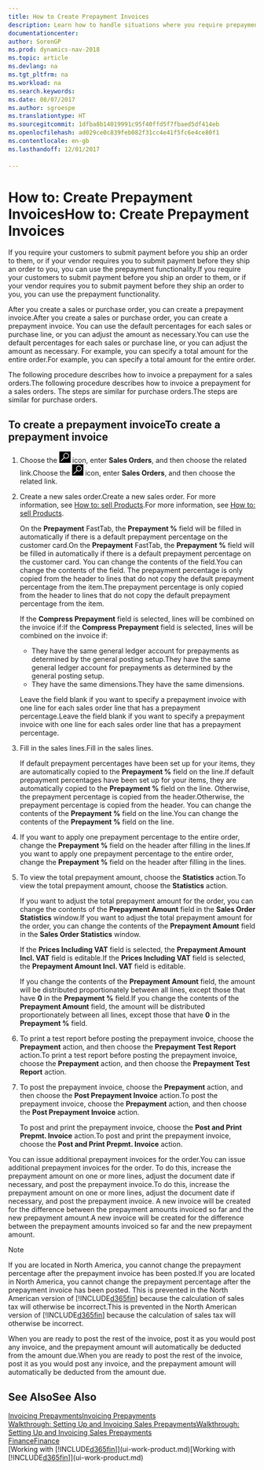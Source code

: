 ```yaml
---
title: How to Create Prepayment Invoices
description: Learn how to handle situations where you require prepayment, or your vendor does.
documentationcenter: 
author: SorenGP
ms.prod: dynamics-nav-2018
ms.topic: article
ms.devlang: na
ms.tgt_pltfrm: na
ms.workload: na
ms.search.keywords: 
ms.date: 08/07/2017
ms.author: sgroespe
ms.translationtype: HT
ms.sourcegitcommit: 1dfba8b14019991c95f40ffd5f7fbaed5df414eb
ms.openlocfilehash: ad029ce0c839feb082f31cc4e41f5fc6e4ce80f1
ms.contentlocale: en-gb
ms.lasthandoff: 12/01/2017

---
```

# <a name="how-to-create-prepayment-invoices"></a><span data-ttu-id="40e71-103">How to: Create Prepayment Invoices</span><span class="sxs-lookup"><span data-stu-id="40e71-103">How to: Create Prepayment Invoices</span></span>
<span data-ttu-id="40e71-104">If you require your customers to submit payment before you ship an order to them, or if your vendor requires you to submit payment before they ship an order to you, you can use the prepayment functionality.</span><span class="sxs-lookup"><span data-stu-id="40e71-104">If you require your customers to submit payment before you ship an order to them, or if your vendor requires you to submit payment before they ship an order to you, you can use the prepayment functionality.</span></span>  

<span data-ttu-id="40e71-105">After you create a sales or purchase order, you can create a prepayment invoice.</span><span class="sxs-lookup"><span data-stu-id="40e71-105">After you create a sales or purchase order, you can create a prepayment invoice.</span></span> <span data-ttu-id="40e71-106">You can use the default percentages for each sales or purchase line, or you can adjust the amount as necessary.</span><span class="sxs-lookup"><span data-stu-id="40e71-106">You can use the default percentages for each sales or purchase line, or you can adjust the amount as necessary.</span></span> <span data-ttu-id="40e71-107">For example, you can specify a total amount for the entire order.</span><span class="sxs-lookup"><span data-stu-id="40e71-107">For example, you can specify a total amount for the entire order.</span></span>  

<span data-ttu-id="40e71-108">The following procedure describes how to invoice a prepayment for a sales orders.</span><span class="sxs-lookup"><span data-stu-id="40e71-108">The following procedure describes how to invoice a prepayment for a sales orders.</span></span> <span data-ttu-id="40e71-109">The steps are similar for purchase orders.</span><span class="sxs-lookup"><span data-stu-id="40e71-109">The steps are similar for purchase orders.</span></span>  

## <a name="to-create-a-prepayment-invoice"></a><span data-ttu-id="40e71-110">To create a prepayment invoice</span><span class="sxs-lookup"><span data-stu-id="40e71-110">To create a prepayment invoice</span></span>  
1. <span data-ttu-id="40e71-111">Choose the ![Search for Page or Report](media/ui-search/search_small.png "Search for Page or Report icon") icon, enter **Sales Orders**, and then choose the related link.</span><span class="sxs-lookup"><span data-stu-id="40e71-111">Choose the ![Search for Page or Report](media/ui-search/search_small.png "Search for Page or Report icon") icon, enter **Sales Orders**, and then choose the related link.</span></span>  
2. <span data-ttu-id="40e71-112">Create a new sales order.</span><span class="sxs-lookup"><span data-stu-id="40e71-112">Create a new sales order.</span></span> <span data-ttu-id="40e71-113">For more information, see [How to: sell Products](sales-how-sell-products.md).</span><span class="sxs-lookup"><span data-stu-id="40e71-113">For more information, see [How to: sell Products](sales-how-sell-products.md).</span></span>  

    <span data-ttu-id="40e71-114">On the **Prepayment** FastTab, the **Prepayment %** field will be filled in automatically if there is a default prepayment percentage on the customer card.</span><span class="sxs-lookup"><span data-stu-id="40e71-114">On the **Prepayment** FastTab, the **Prepayment %** field will be filled in automatically if there is a default prepayment percentage on the customer card.</span></span> <span data-ttu-id="40e71-115">You can change the contents of the field.</span><span class="sxs-lookup"><span data-stu-id="40e71-115">You can change the contents of the field.</span></span> <span data-ttu-id="40e71-116">The prepayment percentage is only copied from the header to lines that do not copy the default prepayment percentage from the item.</span><span class="sxs-lookup"><span data-stu-id="40e71-116">The prepayment percentage is only copied from the header to lines that do not copy the default prepayment percentage from the item.</span></span>  

    <span data-ttu-id="40e71-117">If the **Compress Prepayment** field is selected, lines will be combined on the invoice if:</span><span class="sxs-lookup"><span data-stu-id="40e71-117">If the **Compress Prepayment** field is selected, lines will be combined on the invoice if:</span></span>  
    - <span data-ttu-id="40e71-118">They have the same general ledger account for prepayments as determined by the general posting setup.</span><span class="sxs-lookup"><span data-stu-id="40e71-118">They have the same general ledger account for prepayments as determined by the general posting setup.</span></span>  
    - <span data-ttu-id="40e71-119">They have the same dimensions.</span><span class="sxs-lookup"><span data-stu-id="40e71-119">They have the same dimensions.</span></span>  

    <span data-ttu-id="40e71-120">Leave the field blank if you want to specify a prepayment invoice with one line for each sales order line that has a prepayment percentage.</span><span class="sxs-lookup"><span data-stu-id="40e71-120">Leave the field blank if you want to specify a prepayment invoice with one line for each sales order line that has a prepayment percentage.</span></span>  

3. <span data-ttu-id="40e71-121">Fill in the sales lines.</span><span class="sxs-lookup"><span data-stu-id="40e71-121">Fill in the sales lines.</span></span>  

    <span data-ttu-id="40e71-122">If default prepayment percentages have been set up for your items, they are automatically copied to the **Prepayment %** field on the line.</span><span class="sxs-lookup"><span data-stu-id="40e71-122">If default prepayment percentages have been set up for your items, they are automatically copied to the **Prepayment %** field on the line.</span></span> <span data-ttu-id="40e71-123">Otherwise, the prepayment percentage is copied from the header.</span><span class="sxs-lookup"><span data-stu-id="40e71-123">Otherwise, the prepayment percentage is copied from the header.</span></span> <span data-ttu-id="40e71-124">You can change the contents of the **Prepayment %** field on the line.</span><span class="sxs-lookup"><span data-stu-id="40e71-124">You can change the contents of the **Prepayment %** field on the line.</span></span>  
4. <span data-ttu-id="40e71-125">If you want to apply one prepayment percentage to the entire order, change the **Prepayment %** field on the header after filling in the lines.</span><span class="sxs-lookup"><span data-stu-id="40e71-125">If you want to apply one prepayment percentage to the entire order, change the **Prepayment %** field on the header after filling in the lines.</span></span>  
5. <span data-ttu-id="40e71-126">To view the total prepayment amount, choose the **Statistics** action.</span><span class="sxs-lookup"><span data-stu-id="40e71-126">To view the total prepayment amount, choose the **Statistics** action.</span></span>

    <span data-ttu-id="40e71-127">If you want to adjust the total prepayment amount for the order, you can change the contents of the **Prepayment Amount** field in the **Sales Order Statistics** window.</span><span class="sxs-lookup"><span data-stu-id="40e71-127">If you want to adjust the total prepayment amount for the order, you can change the contents of the **Prepayment Amount** field in the **Sales Order Statistics** window.</span></span>  

    <span data-ttu-id="40e71-128">If the **Prices Including VAT** field is selected, the **Prepayment Amount Incl. VAT** field is editable.</span><span class="sxs-lookup"><span data-stu-id="40e71-128">If the **Prices Including VAT** field is selected, the **Prepayment Amount Incl. VAT** field is editable.</span></span>  

    <span data-ttu-id="40e71-129">If you change the contents of the **Prepayment Amount** field, the amount will be distributed proportionately between all lines, except those that have **0** in the **Prepayment %** field.</span><span class="sxs-lookup"><span data-stu-id="40e71-129">If you change the contents of the **Prepayment Amount** field, the amount will be distributed proportionately between all lines, except those that have **0** in the **Prepayment %** field.</span></span>  
6. <span data-ttu-id="40e71-130">To print a test report before posting the prepayment invoice, choose the **Prepayment** action, and then choose the **Prepayment Test Report** action.</span><span class="sxs-lookup"><span data-stu-id="40e71-130">To print a test report before posting the prepayment invoice, choose the **Prepayment** action, and then choose the **Prepayment Test Report** action.</span></span>  
7. <span data-ttu-id="40e71-131">To post the prepayment invoice, choose the **Prepayment** action, and then choose the **Post Prepayment Invoice** action.</span><span class="sxs-lookup"><span data-stu-id="40e71-131">To post the prepayment invoice, choose the **Prepayment** action, and then choose the **Post Prepayment Invoice** action.</span></span>  

    <span data-ttu-id="40e71-132">To post and print the prepayment invoice, choose the **Post and Print Prepmt. Invoice** action.</span><span class="sxs-lookup"><span data-stu-id="40e71-132">To post and print the prepayment invoice, choose the **Post and Print Prepmt. Invoice** action.</span></span>  

<span data-ttu-id="40e71-133">You can issue additional prepayment invoices for the order.</span><span class="sxs-lookup"><span data-stu-id="40e71-133">You can issue additional prepayment invoices for the order.</span></span> <span data-ttu-id="40e71-134">To do this, increase the prepayment amount on one or more lines, adjust the document date if necessary, and post the prepayment invoice.</span><span class="sxs-lookup"><span data-stu-id="40e71-134">To do this, increase the prepayment amount on one or more lines, adjust the document date if necessary, and post the prepayment invoice.</span></span> <span data-ttu-id="40e71-135">A new invoice will be created for the difference between the prepayment amounts invoiced so far and the new prepayment amount.</span><span class="sxs-lookup"><span data-stu-id="40e71-135">A new invoice will be created for the difference between the prepayment amounts invoiced so far and the new prepayment amount.</span></span>  

> [!NOTE]  
>  <span data-ttu-id="40e71-136">If you are located in North America, you cannot change the prepayment percentage after the prepayment invoice has been posted.</span><span class="sxs-lookup"><span data-stu-id="40e71-136">If you are located in North America, you cannot change the prepayment percentage after the prepayment invoice has been posted.</span></span> <span data-ttu-id="40e71-137">This is prevented in the North American version of [!INCLUDE[d365fin](includes/d365fin_md.md)] because the calculation of sales tax will otherwise be incorrect.</span><span class="sxs-lookup"><span data-stu-id="40e71-137">This is prevented in the North American version of [!INCLUDE[d365fin](includes/d365fin_md.md)] because the calculation of sales tax will otherwise be incorrect.</span></span>  

 <span data-ttu-id="40e71-138">When you are ready to post the rest of the invoice, post it as you would post any invoice, and the prepayment amount will automatically be deducted from the amount due.</span><span class="sxs-lookup"><span data-stu-id="40e71-138">When you are ready to post the rest of the invoice, post it as you would post any invoice, and the prepayment amount will automatically be deducted from the amount due.</span></span>  

## <a name="see-also"></a><span data-ttu-id="40e71-139">See Also</span><span class="sxs-lookup"><span data-stu-id="40e71-139">See Also</span></span>  
[<span data-ttu-id="40e71-140">Invoicing Prepayments</span><span class="sxs-lookup"><span data-stu-id="40e71-140">Invoicing Prepayments</span></span>](finance-invoice-prepayments.md)  
[<span data-ttu-id="40e71-141">Walkthrough: Setting Up and Invoicing Sales Prepayments</span><span class="sxs-lookup"><span data-stu-id="40e71-141">Walkthrough: Setting Up and Invoicing Sales Prepayments</span></span>](walkthrough-setting-up-and-invoicing-sales-prepayments.md)  
[<span data-ttu-id="40e71-142">Finance</span><span class="sxs-lookup"><span data-stu-id="40e71-142">Finance</span></span>](finance.md)  
<span data-ttu-id="40e71-143">[Working with [!INCLUDE[d365fin](includes/d365fin_md.md)]](ui-work-product.md)</span><span class="sxs-lookup"><span data-stu-id="40e71-143">[Working with [!INCLUDE[d365fin](includes/d365fin_md.md)]](ui-work-product.md)</span></span>

